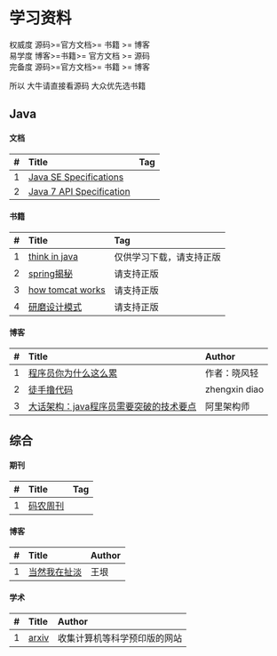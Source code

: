 # 学习资料

权威度 源码>=官方文档>= 书籍 >= 博客    
易学度 博客>=书籍>= 官方文档 >= 源码    
完备度 源码>=官方文档>= 书籍 >= 博客    

所以 大牛请直接看源码 大众优先选书籍


## Java
#### 文档
|#|Title|Tag|
|:------------- |:------------- |:------------- |
|1|[Java SE Specifications][001]||
|2|[Java 7 API Specification][002]||
#### 书籍
|#|Title|Tag|
|:------------- |:------------- |:------------- |
|1|[think in java][003]|仅供学习下载，请支持正版|
|2|[spring揭秘][008]|请支持正版|
|3|[how tomcat works][009]|请支持正版|
|4|[研磨设计模式][011]|请支持正版|

#### 博客
|#|Title|Author|
|:------------- |:------------- |:------------- |
|1|[程序员你为什么这么累][004]|作者：晓风轻|
|2|[徒手撸代码][007]|zhengxin diao|
|3|[大话架构：java程序员需要突破的技术要点][009]|阿里架构师|


## 综合
#### 期刊
|#|Title|Tag|
|:------------- |:------------- |:------------- |
|1|[码农周刊][006]||
#### 博客
|#|Title|Author|
|:------------- |:------------- |:------------- |
|1|[当然我在扯淡][005]|王垠|
#### 学术
|#|Title|Author|
|:------------- |:------------- |:------------- |
|1|[arxiv][010]|收集计算机等科学预印版的网站|










[001]: https://docs.oracle.com/javase/specs/
[002]: https://docs.oracle.com/javase/7/docs/api/
[003]: http://download.csdn.net/download/maishere/5216753
[004]:https://zhuanlan.zhihu.com/p/28705206
[005]:http://www.yinwang.org/
[006]:https://weekly.manong.io/
[007]:https://www.xilidou.com/2018/01/08/spring-ioc/
[008]:http://download.csdn.net/download/ws2014/7116343
[009]:https://www.cnblogs.com/jdx6/p/8515654.html
[010]:https://arxiv.org/
[011]:https://book.douban.com/subject/5343318/
